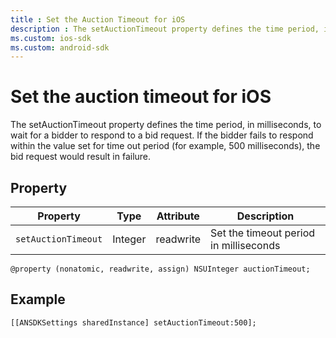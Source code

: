 ```yaml
---
title : Set the Auction Timeout for iOS
description : The setAuctionTimeout property defines the time period, in milliseconds, to wait for a bidder to respond to a bid request. Learn how bid request would result in failure if the bidder fails to respond within the value set for time out period.
ms.custom: ios-sdk 
ms.custom: android-sdk
---
```



# Set the auction timeout for iOS

The setAuctionTimeout property defines the time period, in milliseconds,
to wait for a bidder to respond to a bid request. If the bidder fails to
respond within the value set for time out period (for example, 500
milliseconds), the bid request would result in failure. 

## Property

| Property | Type | Attribute | Description |
|---|---|---|---|
| `setAuctionTimeout` | Integer | readwrite | Set the timeout period in milliseconds |

``` pre
@property (nonatomic, readwrite, assign) NSUInteger auctionTimeout;
```

## Example

``` pre
[[ANSDKSettings sharedInstance] setAuctionTimeout:500];
```
